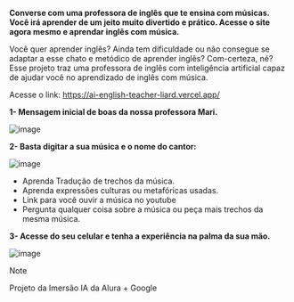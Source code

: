 **Converse com  uma professora de inglês que te ensina com músicas. Você irá aprender de um jeito muito divertido e prático. Acesse o site agora mesmo e aprendar inglês com música.**

Você quer aprender inglês? Ainda tem dificuldade ou não consegue se adaptar a esse chato e metódico de aprender inglês? Com-certeza, né? Esse projeto traz uma professora de inglês com inteligência artificial capaz de ajudar você no aprendizado de inglês com música.

Acesse o link: https://ai-english-teacher-liard.vercel.app/

**1- Mensagem inicial de boas da nossa professora Mari.**

![image](https://github.com/Clebio2030/AI-English-Teacher/assets/134241152/9d8c8fe0-a344-4fd9-ac49-27db4d1cd38e)

**2- Basta digitar a sua música e o nome do cantor:**

![image](https://github.com/Clebio2030/AI-English-Teacher/assets/134241152/62537fce-f1c3-4109-8452-5ae8e31e5c30)

  - Aprenda Tradução de trechos da música.
  - Aprenda expressões culturas ou metafóricas usadas. 
  - Link para você ouvir a música no youtube
  - Pergunta qualquer coisa sobre a música ou peça mais trechos da mesma música.

**3- Acesse do seu celular e tenha a experiência na palma da sua mão.**

![image](https://github.com/Clebio2030/AI-English-Teacher/assets/134241152/e9b93ac8-407c-4f0f-bbc0-7a36246f0b12)


> [!NOTE]
> Projeto da Imersão IA da Alura + Google
